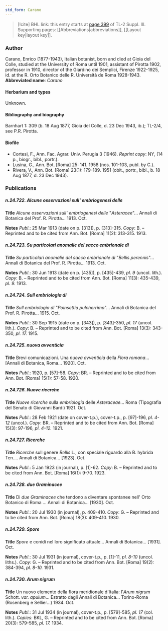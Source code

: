 ```yaml
---
std_form: Carano
---
```


> [!cite] BHL link: this entry starts at [page 399](https://www.biodiversitylibrary.org/page/33266706) of TL-2 Suppl. III.
> Supporting pages: [[Abbreviations|abbreviations]], [[Layout key|layout key]].

### Author

Carano, Enrico (1877-1943), Italian botanist, born and died at Gioia del Colle, studied at the University of Roma until 1901, assistant of Pirotta 1902, professor in 1910, director of the Giardino dei Semplici, Firenze 1922-1925, id. at the R. Orto Botanico delle R. Università de Roma 1928-1943. 
**Abbreviated name**: *Carano*

#### Herbarium and types

Unknown.

#### Bibliography and biography

Barnhart 1: 309 (b. 18 Aug 1877, Gioia del Colle, d. 23 Dec 1943, ib.); TL-2/4, see P.R. Pirotta.

#### Biofile

- Cortesi, F., Ann. Fac. Agrar. Univ. Perugia 3 (1946). *Reprint copy*: NY, (14 p., biogr., bibl., portr.).
- Lusina, G., Ann. Bot. \[Roma\] 25: 141. 1958 (nos. 101-103, publ. by C.).
- Rivera, V., Ann. Bot. \[Roma\] 23(1): 179-189. 1951 (obit., portr., bibl., b. 18 Aug 1877, d. 23 Dec 1943).

### Publications

##### n.24.722. Alcune osservazioni sull' embriogenesi delle

**Title**
*Alcune osservazioni sull' embriogenesi delle* "*Asteracee*"... Annali di Botanica del Prof. R. Pirotta... 1913. Oct.

**Notes**
*Publ*.: 25 Mar 1913 (date on p. \[313\]), p. \[313\]-315. *Copy*: B. – Reprinted and to be cited from Ann. Bot. \[Roma\] 11(2): 313-315. 1913.

##### n.24.723. Su particolari anomalie del sacco embrionale di

**Title**
*Su particolari anomalie del sacco embrionale di* "*Bellis perennis*"... Annali di Botanica del Prof. R. Pirotta... 1913. Oct.

**Notes**
*Publ*.: 30 Jun 1913 (date on p. \[435\]), p. \[435\]-439, *pl. 9* (uncol. lith.). *Copy*: B. – Reprinted and to be cited from Ann. Bot. \[Roma\] 11(3): 435-439, *pl. 9.* 1913.

##### n.24.724. Sull embriologia di

**Title**
*Sull embriologia di* "*Poinsettia pulcherrima*"... Annali di Botanica del Prof. R. Pirotta... 1915. Oct.

**Notes**
*Publ*.: 30 Sep 1915 (date on p. \[343\]), p. \[343\]-350, *pl. 17* (uncol. lith.). *Copy*: B. – Reprinted and to be cited from Ann. Bot. \[Roma\] 13(3): 343-350, *pl. 17.* 1915.

##### n.24.725. nuova avventicia

**Title**
Brevi comunicazioni. Una *nuova avventicia* della *Flora romana*... \[Annali di Botanica, Roma... 1920\]. Oct.

**Notes**
*Publ*.: 1920, p. \[57\]-58. *Copy*: BR. – Reprinted and to be cited from Ann. Bot. \[Roma\] 15(1): 57-58. 1920.

##### n.24.726. Nuove ricerche

**Title**
*Nuove ricerche* sulla *embriologia* delle *Asteraceae*... Roma (Tipografia del Senato di Giovanni Bardi) 1921. Oct.

**Notes**
*Publ*.: 28 Feb 1921 (date on cover-t.p.), cover-t.p., p. \[97\]-196, *pl. 4-12* (uncol.). *Copy*: BR.  – Reprinted and to be cited from Ann. Bot. \[Roma\] 15(3): 97-196, *pl. 4-12.* 1921.

##### n.24.727. Ricerche

**Title**
*Ricerche* sull genere *Bellis* L., con speciale riguardo alla B. hybrida Ten.... Annali di Botanica... \[1923\]. Oct.

**Notes**
*Publ*.: 5 Jan 1923 (in journal), p. \[1\]-62. *Copy*: B. – Reprinted and to be cited from Ann. Bot. \[Roma\] 16(1): 9-70. 1923.

##### n.24.728. due Graminacee

**Title**
Di *due Graminacee* che tendono a diventare spontanee nell' Orto Botanico di Roma ... Annali di Botanica... \[1930\]. Oct.

**Notes**
*Publ*.: 20 Jul 1930 (in journal), p. 409-410. *Copy*: G. – Reprinted and to be cited from Ann. Bot. \[Roma\] 18(3): 409-410. 1930.

##### n.24.729. Spore

**Title**
*Spore* e conidi nel loro significato attuale... Annali di Botanica... \[1931\]. Oct.

**Notes**
*Publ*.: 30 Jul 1931 (in journal), cover-t.p., p. \[1\]-11, *pl. 8-10* (uncol. liths.). *Copy*: G. – Reprinted and to be cited from Ann. Bot. \[Roma\] 19(2): 384-394, *pl. 8-10.* 1931.

##### n.24.730. Arum nigrum

**Title**
Un nuovo elemento della flora meridionale d'Italia: l'*Arum nigrum* Schott. *var. apulum*... Estratto dagli Annali di Botanica... Torino-Roma (Rosenberg e Sellier...) 1934. Oct.

**Notes**
*Publ*.: 31 Jul 1934 (in journal), cover-t.p., p. \[579\]-585, *pl. 17* (col. lith.). *Copies*: BKL, G.  – Reprinted and to be cited from Ann. Bot. \[Roma\] 20(3): 579-585, *pl. 17.* 1934.

